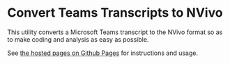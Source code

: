 # Convert Teams Transcripts to NVivo

This utility converts a Microsoft Teams transcript to the NVivo format so as to make coding and analysis as easy as possible.

See [the hosted pages on Github Pages](https://securityessentials.github.io/Teams2NVivo/index.html ) for instructions and usage.

